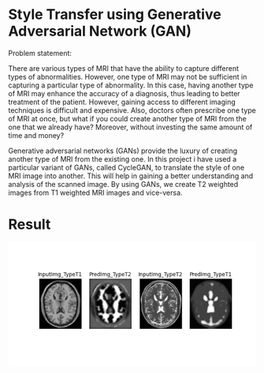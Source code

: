 # Style Transfer using Generative Adversarial Network (GAN)

 
Problem statement:

There are various types of MRI that have the ability to capture different types of abnormalities. However, one type of MRI may not be sufficient in capturing a particular type of abnormality. In this case, having another type of MRI may enhance the accuracy of a diagnosis, thus leading to better treatment of the patient.
However, gaining access to different imaging techniques is difficult and expensive. Also, doctors often prescribe one type of MRI at once, but what if you could create another type of MRI from the one that we already have? Moreover, without investing the same amount of time and money?

 
Generative adversarial networks (GANs) provide the luxury of creating another type of MRI from the existing one. In this project i have used a particular variant of GANs, called CycleGAN, to translate the style of one MRI image into another. This will help in gaining a better understanding and analysis of the scanned image. By using GANs, we create T2 weighted images from T1 weighted MRI images and vice-versa.

 # Result 

![Alt Text](https://github.com/amitt00/CGAN-MRI-Image-generation/blob/main/GAN01.gif)


 
